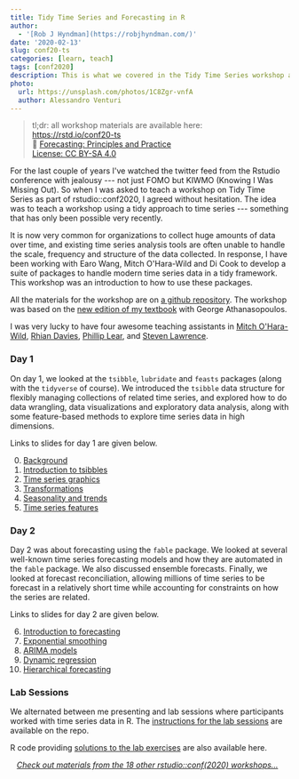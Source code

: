 ```yaml
---
title: Tidy Time Series and Forecasting in R
author:
  - '[Rob J Hyndman](https://robjhyndman.com/)'
date: '2020-02-13'
slug: conf20-ts
categories: [learn, teach]
tags: [conf2020]
description: This is what we covered in the Tidy Time Series workshop at rstudio::conf2020.
photo:
  url: https://unsplash.com/photos/1C8Zgr-vnfA
  author: Alessandro Venturi
---
```






> tl;dr: all workshop materials are available here: <br>
> <i class="fab fa-github fa-fw"></i> https://rstd.io/conf20-ts <br>
> 📖 [Forecasting: Principles and Practice](https://otexts.com/fpp3/) <br>
> <i class="fab fa-creative-commons fa-fw"></i> [License: CC BY-SA 4.0](https://creativecommons.org/licenses/by-sa/4.0/legalcode)

For the last couple of years I've watched the twitter feed from the Rstudio conference with jealousy --- not just FOMO but KIWMO (Knowing I Was Missing Out). So when I was asked to teach a workshop on Tidy Time Series as part of rstudio::conf2020, I agreed without hesitation. The idea was to teach a workshop using a tidy approach to time series --- something that has only been possible very recently.

It is now very common for organizations to collect huge amounts of data over time, and existing time series analysis tools are often unable to handle the scale, frequency and structure of the data collected. In response, I have been working with Earo Wang, Mitch O'Hara-Wild and Di Cook to develop a suite of packages to handle modern time series data in a tidy framework. This workshop was an introduction to how to use these packages.

All the materials for the workshop are on [a github repository](https://github.com/rstudio-conf-2020/time-series-forecasting). The workshop was based on the [new edition of my textbook](https://OTexts.com/fpp3) with George Athanasopoulos.

I was very lucky to have four awesome teaching assistants in [Mitch O'Hara-Wild](https://www.mitchelloharawild.com/), [Rhian Davies](https://trianglegirl.rbind.io/), [Phillip Lear](https://education.rstudio.com/trainers/people/lear+phillip/), and [Steven Lawrence](https://www.linkedin.com/in/steven-lawrence-bio-math/).

### Day 1

On day 1, we looked at the `tsibble`, `lubridate` and `feasts` packages (along with the `tidyverse` of course). We introduced the `tsibble` data structure for flexibly managing collections of related time series, and explored how to do data wrangling, data visualizations and exploratory data analysis, along with some feature-based methods to explore time series data in high dimensions.

Links to slides for day 1 are given below.

  0. [Background](https://github.com/rstudio-conf-2020/time-series-forecasting/raw/master/materials/0-intro.pdf)
  1. [Introduction to tsibbles](https://github.com/rstudio-conf-2020/time-series-forecasting/raw/master/materials/1-tsibbles.pdf)
  2. [Time series graphics](https://github.com/rstudio-conf-2020/time-series-forecasting/raw/master/materials/2-graphics.pdf)
  3. [Transformations](https://github.com/rstudio-conf-2020/time-series-forecasting/raw/master/materials/3-transformations.pdf)
  4. [Seasonality and trends](https://github.com/rstudio-conf-2020/time-series-forecasting/raw/master/materials/4-decompositions.pdf)
  5. [Time series features](https://github.com/rstudio-conf-2020/time-series-forecasting/raw/master/materials/5-feasts.pdf)

### Day 2

Day 2 was about forecasting using the `fable` package. We looked at several well-known time series forecasting models and how they are automated in the `fable` package. We also discussed ensemble forecasts. Finally, we looked at forecast reconciliation, allowing millions of time series to be forecast in a relatively short time while accounting for constraints on how the series are related.

Links to slides for day 2 are given below.

  6. [Introduction to forecasting](https://github.com/rstudio-conf-2020/time-series-forecasting/raw/master/materials/6-fable.pdf)
  7. [Exponential smoothing](https://github.com/rstudio-conf-2020/time-series-forecasting/raw/master/materials/7-ets.pdf)
  8. [ARIMA models](https://github.com/rstudio-conf-2020/time-series-forecasting/raw/master/materials/8-arima.pdf)
  9. [Dynamic regression](https://github.com/rstudio-conf-2020/time-series-forecasting/raw/master/materials/9-dynamic-regression.pdf)
  10. [Hierarchical forecasting](https://github.com/rstudio-conf-2020/time-series-forecasting/raw/master/materials/10-reconciliation.pdf)

### Lab Sessions

We alternated between me presenting and lab sessions where participants worked with time series data in R. The [instructions for the lab sessions](https://github.com/rstudio-conf-2020/time-series-forecasting/blob/master/Labs.md) are available on the repo.

R code providing [solutions to the lab exercises](https://github.com/rstudio-conf-2020/time-series-forecasting/blob/master/materials/labs.R) are also available here.

<div class="hline-top">
<i class="fas fa-binoculars"></i>&nbsp;&nbsp;&nbsp;<a href='/blog/2020/02/conf2020-workshops/'><em>Check out materials from the 18 other rstudio::conf(2020) workshops...</em></a>
</div>

